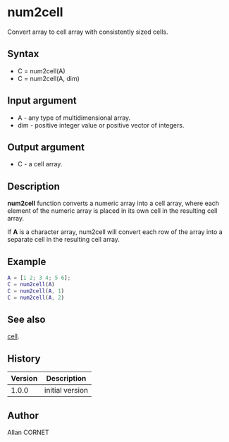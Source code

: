 # num2cell

Convert array to cell array with consistently sized cells.

## Syntax

- C = num2cell(A)
- C = num2cell(A, dim)

## Input argument

- A - any type of multidimensional array.
- dim - positive integer value or positive vector of integers.

## Output argument

- C - a cell array.

## Description

  <p><b>num2cell</b> function converts a numeric array into a cell array, where each element of the numeric array is placed in its own cell in the resulting cell array.</p>
  <p>If <b>A</b> is a character array, num2cell will convert each row of the array into a separate cell in the resulting cell array.</p>

## Example

```matlab
A = [1 2; 3 4; 5 6];
C = num2cell(A)
C = num2cell(A, 1)
C = num2cell(A, 2)
```

## See also

[cell](cell.md).

## History

| Version | Description     |
| ------- | --------------- |
| 1.0.0   | initial version |

## Author

Allan CORNET
